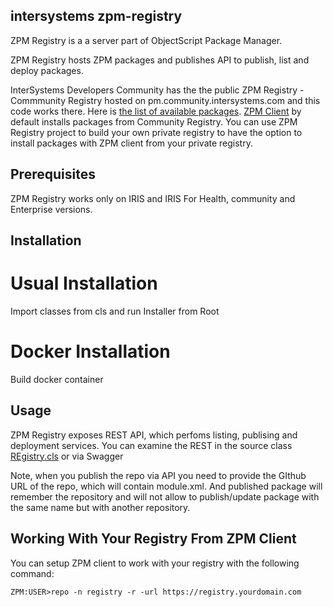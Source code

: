 ## intersystems zpm-registry
ZPM Registry is a a server part of ObjectScript Package Manager.

ZPM Registry hosts ZPM packages and publishes API to publish, list and deploy packages.

InterSystems Developers Community has the the public ZPM Registry - Commmunity Registry hosted on pm.community.intersystems.com and this code works there. Here is [the list of available packages](https://pm.community.intersystems.com/packages/-/all).
[ZPM Client](https://github.com/intersystems-community/zpm) by default installs packages from Community Registry.
You can use ZPM Registry project to build your own private registry to have the option to install packages with ZPM client from your private registry.

## Prerequisites
ZPM Registry works only on IRIS and IRIS For Health, community and Enterprise versions.

## Installation
# Usual Installation
Import classes from cls and run Installer from Root

# Docker Installation
Build docker container

## Usage
ZPM Registry exposes REST API, which perfoms listing, publising and deployment services. You can examine the REST in the source class [REgistry.cls](https://github.com/intersystems-community/zpm-registry/blob/master/src/cls/ZPM/Registry.cls) or via Swagger

Note, when you publish the repo via API you need to provide the GIthub URL of the repo, which will contain module.xml.
And published package will remember the repository and will not allow to publish/update package with the same name but with another repository.


## Working With Your Registry From ZPM Client
You can setup ZPM client to work with your registry with the following command:
```
ZPM:USER>repo -n registry -r -url https://registry.yourdomain.com
```




